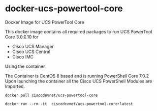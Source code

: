 # docker-ucs-powertool-core
Docker Image for UCS PowerTool Core

This docker image contains all required packages to run UCS PowerTool Core 3.0.0.10 for

- Cisco UCS Manager
- Cisco UCS Central
- Cisco IMC

Using the container

The Container is CentOS 8 based and is running PowerShell Core 7.0.2  Upon launching the container all the Cisco UCS PowerShell Modules are Imported.

`docker pull ciscodevnet/ucs-powertool-core`

`docker run --rm -it  ciscodevnet/ucs-powertool-core:latest`